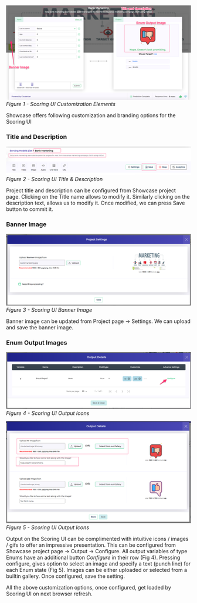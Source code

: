 ![](../../../img/scoringui_customizations.png)
*Figure 1 - Scoring UI Customization Elements*<br/>

Showcase offers following customization and branding options for the Scoring UI

### Title and Description

![](../../../img/scoringui_customization_title.png)
*Figure 2 - Scoring UI Title & Description*<br/>

Project title and description can be configured from Showcase project page. Clicking on the Title name allows to modify it. Similarly clicking on the description text, allows us to modify it. Once modified, we can press Save button to commit it.

### Banner Image

![](../../../img/scoringui_customization_banner.png)
*Figure 3 - Scoring UI Banner Image*<br/>

Banner image can be updated from Project page -> Settings. We can upload and save the banner image. 

### Enum Output Images

![](../../../img/scoringui_customization_outputicons.png)
*Figure 4 - Scoring UI Output Icons*<br/>

![](../../../img/scoringui_customization_outputiconssetting.png)
*Figure 5 - Scoring UI Output Icons*<br/>

Output on the Scoring UI can be complimented with intuitive icons / images / gifs to offer an impressive presentation. This can be configured from Showcase project page -> Output -> Configure. All output variables of type Enums have an additional button *Configure* in their row (Fig 4). Pressing configure, gives option to select an image and specify a text (punch line) for each Enum state (Fig 5). Images can be either uploaded or selected from a builtin gallery. Once configured, save the setting.


All the above customization options, once configured, get loaded by Scoring UI on next browser refresh.